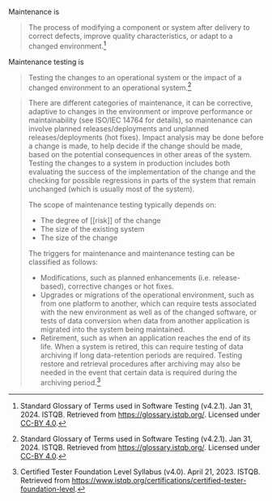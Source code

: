 
Maintenance is
> The process of modifying a component or system after delivery to correct defects, improve quality characteristics, or adapt to a changed environment.[^1]

Maintenance testing is
> Testing the changes to an operational system or the impact of a changed environment to an operational system.[^1]

> There are different categories of maintenance, it can be corrective, adaptive to changes in the environment or improve performance or maintainability (see ISO/IEC 14764 for details), so maintenance can involve planned releases/deployments and unplanned releases/deployments (hot fixes). Impact analysis may be done before a change is made, to help decide if the change should be made, based on the potential consequences in other areas of the system. Testing the changes to a system in production includes both evaluating the success of the implementation of the change and the checking for possible regressions in parts of the system that remain unchanged (which is usually most of the system).
>
> The scope of maintenance testing typically depends on:
> - The degree of [[risk]] of the change
> - The size of the existing system
> - The size of the change
>
> The triggers for maintenance and maintenance testing can be classified as follows:
> - Modifications, such as planned enhancements (i.e. release-based), corrective changes or hot fixes.
> - Upgrades or migrations of the operational environment, such as from one platform to another, which can require tests associated with the new environment as well as of the changed software, or tests of data conversion when data from another application is migrated into the system being maintained.
> - Retirement, such as when an application reaches the end of its life. When a system is retired, this can require testing of data archiving if long data-retention periods are required. Testing restore and retrieval procedures after archiving may also be needed in the event that certain data is required during the archiving period.[^2]


[^1]: Standard Glossary of Terms used in Software Testing (v4.2.1). Jan 31, 2024. ISTQB. Retrieved from https://glossary.istqb.org/. Licensed under [CC-BY 4.0](https://creativecommons.org/licenses/by/4.0/).
[^2]: Certified Tester Foundation Level Syllabus (v4.0). April 21, 2023. ISTQB. Retrieved from https://www.istqb.org/certifications/certified-tester-foundation-level.